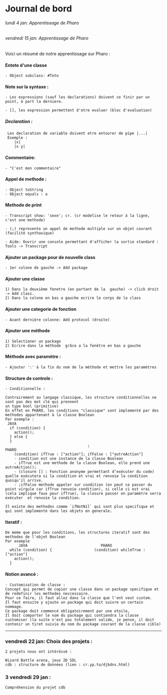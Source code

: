 Journal de bord
======
###### lundi 4 jan: Apprentissage de Pharo
###### vendredi 15 jan: Apprentissage de Pharo

Voici un résumé de notre apprentissage sur Pharo :

#### Entete d'une classe
	- Object subclass: #Toto

#### Note sur la syntaxe :
	- Les expressions (sauf les declarations) doivent ce finir par un point, à part la derniere.

	- [], les expression permettent d'etre evaluer (bloc d'evaluation)

##### Declaration :
	 Les declaration de variable doivent etre entourer de pipe |...|
	 Exemple :
	    |x|
	    |x y|

#### Commentaire:
	- "C'est mon commentaire"

#### Appel de methode :
	- Object toString
	- Object equals : a

#### Methode de print
	- Transcript show: 'sexe'; cr. (cr modelise le retour à la ligne,  c'est une methode)

	- (;) represente un appel de methode multiple sur un objet courant (facilité synthaxique)

	- Aide: Ouvrir une console permettant d'afficher la sortie standard : Tools -> Transcript

#### Ajouter un package pour de nouvelle class
	- 1er colone de gauche -> Add package

#### Ajouter une classe
	1) Dans la deuxième fenetre (en partant de la  gauche) -> click droit -> Add class.
	2) Dans la colone en bas a gauche ecrire le corps de la class

#### Ajouter une categorie de fonction
	- Avant dernière colonne: Add protocol (droite)

#### Ajouter une méthode
	1) Selectioner un package
	2) Ecrire dans la méthode  grâce a la fenêtre en bas a gauche

#### Méthode avec paramètre :
	- Ajouter ':' à la fin du nom de la méthode et mettre les paramètres


#### Structure de controle :
	- Conditionnelle :

	Contrairement au langage classique, les structure conditionnelles ne sont pas des mot clé qui prennent
    un type bool (primitive)
    En effet en PHARO, les conditions "classique" sont implementé par des methodes appartenant à la classe Boolean
    Par exemple :
     JAVA
      if (condition) {
        action();                             
      } else {                         
      }   
                                         ;
	PHARO
		(condition) ifTrue : ["action"]; ifFalse : ["autreAction"]
		- condition est une instance de la classe Boolean
		- ifTrue est une methode de la classe Boolean, elle prend une autreAction();                        
		- (closure [] : Fonction anonyme permettant d’exécuter du code)  quelle exécutera si la condition et vrai et renvoie la condition quoiqu'il arrive.
		- ;ifFalse methode appeler sur condition (on peut ce passer du point virgule car ifTrue renvoie condition), si celle ci est vrai (cela implique faux pour ifTrue), la closure passer en paramètre serra exécuter  et renvoie la condition.

    Il existe des methodes comme `ifNotNil` qui sont plus specifique et qui sont implementé dans les objets en generale.

#### Iteratif :
	De meme que pour les conditions, les structures iteratif sont des methodes de l'objet Boolean
    Par exemple
          JAVA                                 PHARO
      while (condition) {                   (condition) whileTrue : ["action"]
        action();
      }

#### Notion avancé :
	- Customisation de classe :
	Concept qui permet de copier une classe dans un package specifique et de redefinir les methodes neccessaire.
	Pour ce faire, il faut allez dans la classe que l'ont veut custom.
	Il faut ensuite y ajoute un package qui doit suivre un certain nommage.
	Ce package doit commencé obligatoirement par une etoile,
    Il doit comporter le nom du package qui contiendra la classe customiser (la suite n'est pas totalement valide, je pense, il doit contenir un tiret suivie du nom du package courant de la classe cible)


----------


### vendredi 22 jan: Choix des projets :
	2 projets nous ont intéréssé :

    Wizard Battle arena, jeux 2D SDL
    cdb : structure de données (lien : cr.yp.to/djbdns.html)

### 3	vendredi 29 jan :
	Compréhension du projet cdb
